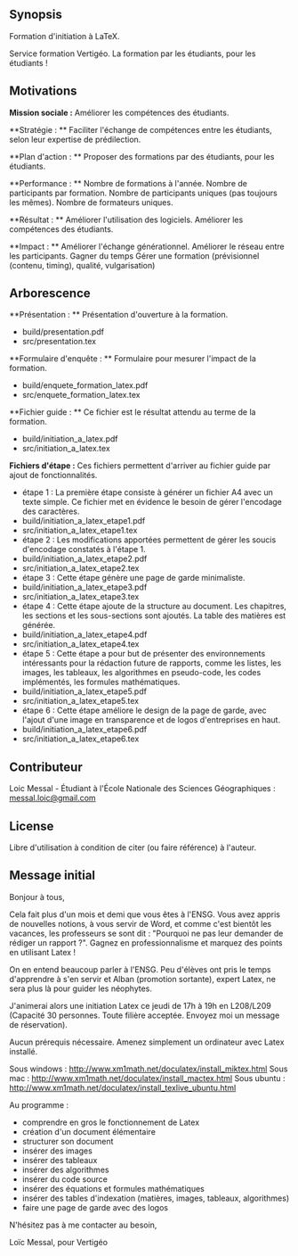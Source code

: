 ## Synopsis

Formation d'initiation à LaTeX.

Service formation Vertigéo.
La formation par les étudiants, pour les étudiants !

## Motivations

**Mission sociale :**
    Améliorer les compétences des étudiants.

**Stratégie : **
    Faciliter l'échange de compétences entre les étudiants, selon leur expertise de prédilection.

**Plan d'action : **
    Proposer des formations par des étudiants, pour les étudiants.

**Performance : **
    Nombre de formations à l'année.
    Nombre de participants par formation.
    Nombre de participants uniques (pas toujours les mêmes).
    Nombre de formateurs uniques.

**Résultat : **
    Améliorer l'utilisation des logiciels.
    Améliorer les compétences des étudiants.

**Impact : **
    Améliorer l'échange générationnel.
    Améliorer le réseau entre les participants.
    Gagner du temps
    Gérer une formation (prévisionnel (contenu, timing), qualité, vulgarisation)


## Arborescence
**Présentation : **
Présentation d'ouverture à la formation.

 - build/presentation.pdf
 - src/presentation.tex

**Formulaire d'enquête : **
Formulaire pour mesurer l'impact de la formation.

- build/enquete_formation_latex.pdf
- src/enquete_formation_latex.tex

**Fichier guide : **
Ce fichier est le résultat attendu au terme de la formation.

- build/initiation_a_latex.pdf
- src/initiation_a_latex.tex

**Fichiers d'étape :**
Ces fichiers permettent d'arriver au fichier guide par ajout de fonctionnalités.

- étape 1 :
 La première étape consiste à générer un fichier A4 avec un texte simple. Ce fichier met en évidence le besoin de gérer l'encodage des caractères.
 - build/initiation_a_latex_etape1.pdf
 - src/initiation_a_latex_etape1.tex
- étape 2 : 
 Les modifications apportées permettent de gérer les soucis d'encodage constatés à l'étape 1.
 - build/initiation_a_latex_etape2.pdf
 - src/initiation_a_latex_etape2.tex
- étape 3 :
 Cette étape génère une page de garde minimaliste.
 - build/initiation_a_latex_etape3.pdf
 - src/initiation_a_latex_etape3.tex
- étape 4 : 
 Cette étape ajoute de la structure au document. Les chapitres, les sections et les sous-sections sont ajoutés. La table des matières est générée.
 - build/initiation_a_latex_etape4.pdf
 - src/initiation_a_latex_etape4.tex
- étape 5 :
 Cette étape a pour but de présenter des environnements intéressants pour la rédaction future de rapports, comme les listes, les images, les tableaux, les algorithmes en pseudo-code, les codes implémentés, les formules mathématiques.
 - build/initiation_a_latex_etape5.pdf
 - src/initiation_a_latex_etape5.tex
- étape 6 : 
 Cette étape améliore le design de la page de garde, avec l'ajout d'une image en transparence et de logos d'entreprises en haut.
 - build/initiation_a_latex_etape6.pdf
 - src/initiation_a_latex_etape6.tex

## Contributeur

Loic Messal - Étudiant à l'École Nationale des Sciences Géographiques : <messal.loic@gmail.com>


## License

Libre d'utilisation à condition de citer (ou faire référence) à l'auteur.

## Message initial

Bonjour à tous,

Cela fait plus d'un mois et demi que vous êtes à l'ENSG. Vous avez appris de nouvelles notions, à vous servir de Word, et comme c'est bientôt les vacances, les professeurs se sont dit : "Pourquoi ne pas leur demander de rédiger un rapport ?". Gagnez en professionnalisme et marquez des points en utilisant Latex !

On en entend beaucoup parler à l'ENSG. Peu d'élèves ont pris le temps d'apprendre à s'en servir et Alban (promotion sortante), expert Latex, ne sera plus là pour guider les néophytes.

J'animerai alors une initiation Latex ce jeudi de 17h à 19h en L208/L209 (Capacité 30 personnes. Toute filière acceptée. Envoyez moi un message de réservation).

Aucun prérequis nécessaire. Amenez simplement un ordinateur avec Latex installé.

Sous windows : http://www.xm1math.net/doculatex/install_miktex.html
Sous mac : http://www.xm1math.net/doculatex/install_mactex.html
Sous ubuntu :  http://www.xm1math.net/doculatex/install_texlive_ubuntu.html


Au programme :

 - comprendre en gros le fonctionnement de Latex
 - création d'un document élémentaire
 - structurer son document
 - insérer des images
 - insérer des tableaux
 - insérer des algorithmes
 - insérer du code source
 - insérer des équations et formules mathématiques
 - insérer des tables d'indexation (matières, images, tableaux, algorithmes)
 - faire une page de garde avec des logos

N'hésitez pas à me contacter au besoin,

Loïc Messal,
pour Vertigéo